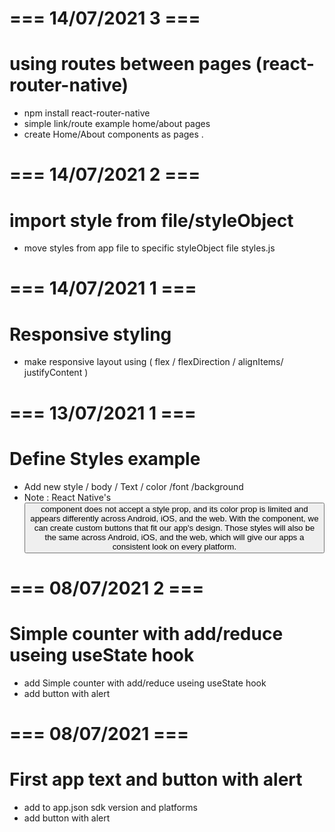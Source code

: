 # === 14/07/2021 3 ===
# using routes between pages (react-router-native)
- npm install react-router-native
- simple link/route example home/about pages
- create Home/About components as pages .

# === 14/07/2021 2 ===
# import style from file/styleObject 
- move styles from app file to specific styleObject file styles.js

# === 14/07/2021 1 ===
# Responsive styling 
- make responsive layout using ( flex / flexDirection / alignItems/ justifyContent ) 

# === 13/07/2021 1 ===
# Define Styles example
- Add new style / body / Text / color /font /background 
- Note : React Native's <Button /> component does not accept a style prop, and its color prop is limited and appears differently across Android, iOS, and the web. With the <Pressable /> component, we can create custom buttons that fit our app's design. Those styles will also be the same across Android, iOS, and the web, which will give our apps a consistent look on every platform.

# === 08/07/2021 2 ===
# Simple counter with add/reduce useing useState hook
- add Simple counter with add/reduce useing useState hook
- add button with alert

# === 08/07/2021  ===
# First app text and button with alert
- add to app.json sdk version and platforms 
- add button with alert
